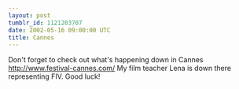 ```yaml
---
layout: post
tumblr_id: 1121203707  
date: 2002-05-16 09:00:00 UTC
title: Cannes
---
```


Don't forget to check out what's happening down in Cannes http://www.festival-cannes.com/ My film teacher Lena is down there representing FIV. Good luck!
